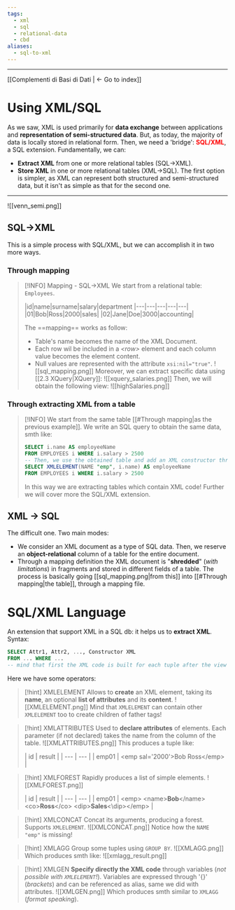 ```yaml
---
tags:
  - xml
  - sql
  - relational-data
  - cbd
aliases:
  - sql-to-xml
---
```

---
[[Complementi di Basi di Dati | <- Go to index]]
# Using XML/SQL

As we saw, XML is used primarily for **data exchange** between applications and **representation of semi-structured data**. But, as today, the majority of data is locally stored in relational form. Then, we need a 'bridge': <b style="color:red">SQL/XML</b>, a SQL extension.
Fundamentally, we can:
- **Extract XML** from one or more relational tables (SQL->XML).
- **Store XML** in one or more relational tables (XML->SQL).
The first option is simpler, as XML can represent both structured and semi-structured data, but it isn't as simple as that for the second one.
********
![[venn_semi.png]]

## SQL->XML

This is a simple process with SQL/XML, but we can accomplish it in two more ways.
### Through mapping

> [!INFO] Mapping - SQL->XML
> We start from a relational table: `Employees`.
> 
> |id|name|surname|salary|department
|---|---|---|---|---|
|01|Bob|Ross|2000|sales|
|02|Jane|Doe|3000|accounting|
> 
>The ==mapping== works as follow:
>- Table's name becomes the name of the XML Document.
> - Each row wil be included in a *\<row>* element and each column value becomes the element content.
> - Null values are represented with the attribute `xsi:nil="true"`.
> ![[sql_mapping.png]]
> Moreover, we can extract specific data using [[2.3 XQuery|XQuery]]:
![[xquery_salaries.png]]
>Then, we will obtain the following view:
>![[highSalaries.png]]
>

### Through extracting XML from a table

>[!INFO] 
>We start from the same table [[#Through mapping|as the previous example]]. We write an SQL query to obtain the same data, smth like:
>```sql
>SELECT i.name AS employeeName
>FROM EMPLOYEES i WHERE i.salary > 2500
>-- Then, we use the obtained table and add an XML constructor through SQL/XML extension:
>SELECT XMLELEMENT(NAME "emp", i.name) AS employeeName
>FROM EMPLOYEES i WHERE i.salary > 2500
>```
>In this way we are extracting tables which contain XML code! Further we will cover more the SQL/XML extension.

## XML -> SQL

The difficult one. Two main modes:
- We consider an XML document as a type of SQL data. Then, we reserve an **object-relational** column of a table for the entire document.
- Through a mapping definition the XML document is "**shredded**" (*with limitations*) in fragments and stored in different fields of a table. The process is basically going [[sql_mapping.png|from this]] into [[#Through mapping|the table]], through a mapping file.


# SQL/XML Language

An extension that support XML in a SQL db: it helps us to **extract XML**. Syntax:
```sql
SELECT Attr1, Attr2, ..., Constructor XML
FROM ... WHERE ...
-- mind that first the XML code is built for each tuple after the view creation through the SQL query!
```

Here we have some operators:
>[!hint] XMLELEMENT
> Allows to **create** an XML element, taking its **name**, an optional **list of attributes** and its **content**.
> ![[XMLELEMENT.png]]
> Mind that `XMLELEMENT` can contain other `XMLELEMENT` too to create children of father tags!

>[!hint] XMLATTRIBUTES
> Used to **declare attributes** of elements. Each parameter (if not declared) takes the name from the column of the table.
> ![[XMLATTRIBUTES.png]]
> This produces a tuple like:
> 
>|  id   |   result  |
| --- | --- |
|   emp01  |  \<emp sal='2000'>Bob Ross\</emp>     |

>[!hint] XMLFOREST
> Rapidly produces a list of simple elements.
> ![[XMLFOREST.png]]
> 
>|  id   |   result  |
| --- | --- |
|   emp01  |  \<emp> \<name>**Bob**\</name> \<co>**Ross**\</co> \<dip>**Sales**\<\dip>\</emp>     |

>[!hint] XMLCONCAT
> Concat its arguments, producing a forest. Supports `XMLELEMENT`.
> ![[XMLCONCAT.png]]
> Notice how the `NAME "emp"` is missing!

>[!hint] XMLAGG
> Group some tuples using `GROUP BY`.
> ![[XMLAGG.png]]
> Which produces smth like:
> ![[xmlagg_result.png]]

>[!hint] XMLGEN
> **Specify directly the XML code** through variables (*not possible with `XMLELEMENT`!*). Variables are expressed through '{}' (*brackets*) and can be referenced as alias, same we did with attributes.
> ![[XMLGEN.png]]
> Which produces smth similar to `XMLAGG` (*format speaking*).